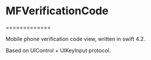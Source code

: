 # MFVerificationCode
=============

Mobile phone verification code view, written in swift 4.2.

Based on UIControl + UIKeyInput protocol.




